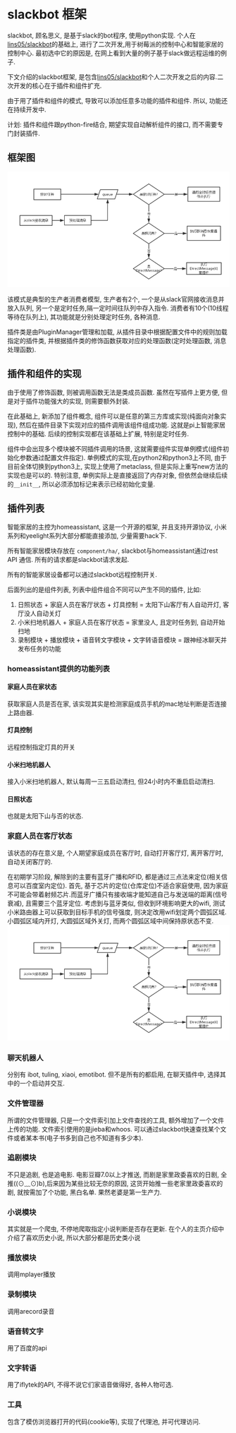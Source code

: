 # slackbot 框架

slackbot, 顾名思义, 是基于slack的bot程序, 使用python实现. 个人在[lins05/slackbot](https://github.com/lins05/slackbot)的基础上, 进行了二次开发,用于树莓派的控制中心和智能家居的控制中心. 最初选中它的原因是, 在网上看到大量的例子基于slack做远程运维的例子.

下文介绍的slackbot框架, 是包含[lins05/slackbot](https://github.com/lins05/slackbot)和个人二次开发之后的内容.二次开发的核心在于插件和组件扩充.

由于用了插件和组件的模式, 导致可以添加任意多功能的插件和组件. 所以, 功能还在持续开发中.

计划: 插件和组件跟python-fire结合, 期望实现自动解析组件的接口, 而不需要专门封装插件.

## 框架图

![](assets/images/slackbot-1.png)

该模式是典型的生产者消费者模型, 生产者有2个, 一个是从slack官网接收消息并放入队列, 另一个是定时任务,隔一定时间往队列中存入指令. 消费者有10个(10线程等待在队列上), 其功能就是分别处理定时任务, 各种消息.

插件类是由PluginManager管理和加载, 从插件目录中根据配置文件中的规则加载指定的插件类, 并根据插件类的修饰函数获取对应的处理函数(定时处理函数, 消息处理函数).

## 插件和组件的实现

由于使用了修饰函数, 则被调用函数无法是类成员函数. 虽然在写插件上更方便, 但是对于插件功能强大的实现, 则需要额外封装.

在此基础上, 新添加了组件概念, 组件可以是任意的第三方库或实现(纯面向对象实现), 然后在插件目录下实现对应的插件调用该组件组成功能. 这就是pi上智能家居控制中的基础. 后续的控制实现都在该基础上扩展, 特别是定时任务.

组件中会出现多个模块被不同插件调用的场景, 这就需要组件实现单例模式(组件初始化参数通过配置文件指定). 单例模式的实现,在python2和python3上不同, 由于目前全体切换到python3上, 实现上使用了metaclass, 但是实际上重写new方法的实现也是可以的. 特别注意, 单例实际上是直接返回了内存对象, 但依然会继续后续的`__init__`, 所以必须添加标记来表示已经初始化变量.

## 插件列表

智能家居的主控为homeassistant, 这是一个开源的框架, 并且支持开源协议, 小米系列和yeelight系列大部分都能直接添加, 少量需要hack下.

所有智能家居模块存放在 `component/ha/`, slackbot与homeassistant通过rest API 通信. 所有的请求都是slackbot请求发起. 

所有的智能家居设备都可以通过slackbot远程控制开关.

后面列出的是组件列表, 列表中组件组合不同可以产生不同的插件, 比如:

1. 日照状态 + 家庭人员在客厅状态 + 灯具控制 = 太阳下山客厅有人自动开灯, 客厅没人自动关灯
2. 小米扫地机器人 + 家庭人员在客厅状态 = 家里没人, 且定时任务到, 自动开始扫地
3. 录制模块 + 播放模块 + 语音转文字模块 + 文字转语音模块 = 跟神经冰聊天并发布任务的功能

### homeassistant提供的功能列表

#### 家庭人员在家状态

获取家庭人员是否在家, 该实现其实是检测家庭成员手机的mac地址判断是否连接上路由器.

#### 灯具控制

远程控制指定灯具的开关

#### 小米扫地机器人

接入小米扫地机器人, 默认每周一三五启动清扫, 但24小时内不重启启动清扫.

#### 日照状态

也就是太阳下山与否的状态.

### 家庭人员在客厅状态

该状态的存在意义是, 个人期望家庭成员在客厅时, 自动打开客厅灯, 离开客厅时, 自动关闭客厅的.

在初期学习阶段, 解除到的主要有蓝牙广播和RFID, 都是通过三点法来定位(相关信息可以百度室内定位). 首先, 基于芯片的定位(仓库定位)不适合家庭使用, 因为家庭不可能会带着射频芯片.而蓝牙广播只有接收端才能知道自己与发送端的距离(信号衰减), 且需要三个蓝牙定位. 考虑到与蓝牙类似, 但收到环境影响更大的wifi, 测试小米路由器上可以获取到目标手机的信号强度, 则决定改用wifi划定两个圆弧区域. 小圆弧区域内开灯, 大圆弧区域外关灯, 而两个圆弧区域中间保持原状态不变. 
![](assets/images/slackbot-1.png)


### 聊天机器人

分别有 ibot, tuling, xiaoi, emotibot. 但不是所有的都启用, 在聊天插件中, 选择其中的一个启动并交互.

### 文件管理器

所谓的文件管理器, 只是一个文件索引加上文件查找的工具, 额外增加了一个文件上传的功能. 文件索引使用的是jieba和whoos. 可以通过slackbot快速查找某个文件或者某本书(电子书多到自己也不知道有多少本).

### 追剧模块

不只是追剧, 也是追电影. 电影豆瓣7.0以上才推送, 而剧是家里政委喜欢的日剧, 全推((⊙﹏⊙)b),后来因为某些比较无奈的原因,  这货开始推一些老家里政委喜欢的剧, 就按需加了个功能, 黑白名单. 果然老婆是第一生产力.

### 小说模块

其实就是一个爬虫, 不停地爬取指定小说判断是否存在更新. 在个人的主页介绍中介绍了喜欢历史小说, 所以大部分都是历史类小说

### 播放模块

调用mplayer播放

### 录制模块

调用arecord录音

### 语音转文字

用了百度的api

### 文字转语

用了iflytek的API, 不得不说它们家语音做得好, 各种人物可选.

### 工具

包含了模仿浏览器打开的代码(cookie等), 实现了代理池, 并可代理访问.
